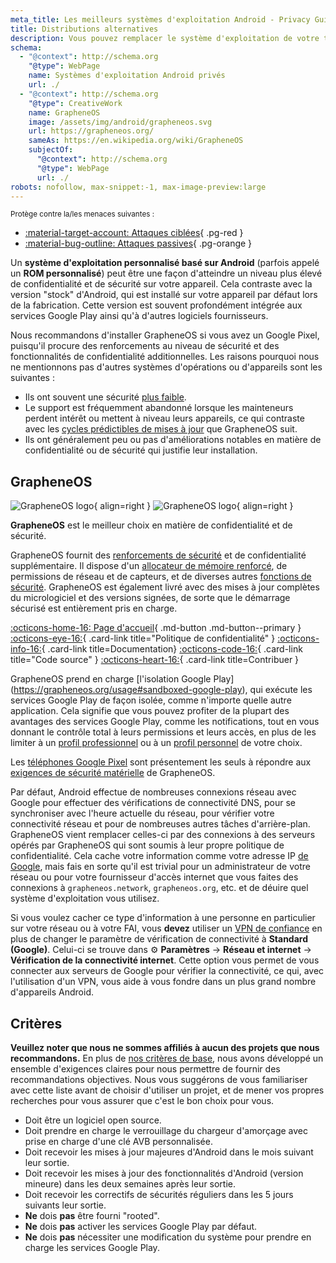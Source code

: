 ```yaml
---
meta_title: Les meilleurs systèmes d'exploitation Android - Privacy Guides
title: Distributions alternatives
description: Vous pouvez remplacer le système d'exploitation de votre téléphone Android par ces alternatives sécurisées et respectueuses de la vie privée.
schema:
  - "@context": http://schema.org
    "@type": WebPage
    name: Systèmes d'exploitation Android privés
    url: ./
  - "@context": http://schema.org
    "@type": CreativeWork
    name: GrapheneOS
    image: /assets/img/android/grapheneos.svg
    url: https://grapheneos.org/
    sameAs: https://en.wikipedia.org/wiki/GrapheneOS
    subjectOf:
      "@context": http://schema.org
      "@type": WebPage
      url: ./
robots: nofollow, max-snippet:-1, max-image-preview:large
---
```


<small>Protège contre la/les menaces suivantes :</small>

- [:material-target-account: Attaques ciblées](../basics/common-threats.md#attacks-against-specific-individuals){ .pg-red }
- [:material-bug-outline: Attaques passives](../basics/common-threats.md#security-and-privacy){ .pg-orange }

Un **système d'exploitation personnalisé basé sur Android** (parfois appelé un **ROM personnalisé**) peut être une façon d'atteindre un niveau plus élevé de confidentialité et de sécurité sur votre appareil. Cela contraste avec la version "stock" d'Android, qui est installé sur votre appareil par défaut lors de la fabrication. Cette version est souvent profondément intégrée aux services Google Play ainsi qu'à d'autres logiciels fournisseurs.

Nous recommandons d'installer GrapheneOS si vous avez un Google Pixel, puisqu'il procure des renforcements au niveau de sécurité et des fonctionnalités de confidentialité additionnelles. Les raisons pourquoi nous ne mentionnons pas d'autres systèmes d'opérations ou d'appareils sont les suivantes :

- Ils ont souvent une sécurité [plus faible](index.md#install-a-custom-distribution).
- Le support est fréquemment abandonné lorsque les mainteneurs perdent intérêt ou mettent à niveau leurs appareils, ce qui contraste avec les [cycles prédictibles de mises à jour](https://grapheneos.org/faq#device-lifetime) que GrapheneOS suit.
- Ils ont généralement peu ou pas d'améliorations notables en matière de confidentialité ou de sécurité qui justifie leur installation.

## GrapheneOS

<div class="admonition recommendation" markdown>

![GrapheneOS logo](../assets/img/android/grapheneos.svg#only-light){ align=right }
![GrapheneOS logo](../assets/img/android/grapheneos-dark.svg#only-dark){ align=right }

**GrapheneOS** est le meilleur choix en matière de confidentialité et de sécurité.

GrapheneOS fournit des [renforcements de sécurité](https://en.wikipedia.org/wiki/Hardening_\(computing\)) et de confidentialité supplémentaire. Il dispose d'un [allocateur de mémoire renforcé](https://github.com/GrapheneOS/hardened_malloc), de permissions de réseau et de capteurs, et de diverses autres [fonctions de sécurité](https://grapheneos.org/features). GrapheneOS est également livré avec des mises à jour complètes du micrologiciel et des versions signées, de sorte que le démarrage sécurisé est entièrement pris en charge.

[:octicons-home-16: Page d'accueil](https://grapheneos.org){ .md-button .md-button--primary }
[:octicons-eye-16:](https://grapheneos.org/faq#privacy-policy){ .card-link title="Politique de confidentialité" }
[:octicons-info-16:](https://grapheneos.org/faq){ .card-link title=Documentation}
[:octicons-code-16:](https://grapheneos.org/source){ .card-link title="Code source" }
[:octicons-heart-16:](https://grapheneos.org/donate){ .card-link title=Contribuer }

</div>

GrapheneOS prend en charge [l'isolation Google Play] (https://grapheneos.org/usage#sandboxed-google-play), qui exécute les services Google Play de façon isolée, comme n'importe quelle autre application. Cela signifie que vous pouvez profiter de la plupart des avantages des services Google Play, comme les notifications, tout en vous donnant le contrôle total à leurs permissions et leurs accès, en plus de les limiter à un [profil professionnel](../os/android-overview.md#work-profile) ou à un [profil personnel](../os/android-overview.md#user-profiles) de votre choix.

Les [téléphones Google Pixel](../mobile-phones.md#google-pixel) sont présentement les seuls à répondre aux [exigences de sécurité matérielle](https://grapheneos.org/faq#future-devices) de GrapheneOS.

Par défaut, Android effectue de nombreuses connexions réseau avec Google pour effectuer des vérifications de connectivité DNS, pour se synchroniser avec l'heure actuelle du réseau, pour vérifier votre connectivité réseau et pour de nombreuses autres tâches d'arrière-plan. GrapheneOS vient remplacer celles-ci par des connexions à des serveurs opérés par GrapheneOS qui sont soumis à leur propre politique de confidentialité. Cela cache votre information comme votre adresse IP [de Google](../basics/common-threats.md#privacy-from-service-providers), mais fais en sorte qu'il est trivial pour un administrateur de votre réseau ou pour votre fournisseur d'accès internet que vous faites des connexions à `grapheneos.network`, `grapheneos.org`, etc. et de déuire quel système d'exploitation vous utilisez.

Si vous voulez cacher ce type d'information à une personne en particulier sur votre réseau ou à votre FAI, vous **devez** utiliser un [VPN de confiance](../vpn.md) en plus de changer le paramètre de vérification de connectivité à **Standard (Google)**. Celui-ci se trouve dans :gear: **Paramètres** → **Réseau et internet** → **Vérification de la connectivité internet**. Cette option vous permet de vous connecter aux serveurs de Google pour vérifier la connectivité, ce qui, avec l'utilisation d'un VPN, vous aide à vous fondre dans un plus grand nombre d'appareils Android.

## Critères

**Veuillez noter que nous ne sommes affiliés à aucun des projets que nous recommandons.** En plus de [nos critères de base](../about/criteria.md), nous avons développé un ensemble d'exigences claires pour nous permettre de fournir des recommandations objectives. Nous vous suggérons de vous familiariser avec cette liste avant de choisir d'utiliser un projet, et de mener vos propres recherches pour vous assurer que c'est le bon choix pour vous.

- Doit être un logiciel open source.
- Doit prendre en charge le verrouillage du chargeur d'amorçage avec prise en charge d'une clé AVB personnalisée.
- Doit recevoir les mises à jour majeures d'Android dans le mois suivant leur sortie.
- Doit recevoir les mises à jour des fonctionnalités d'Android (version mineure) dans les deux semaines après leur sortie.
- Doit recevoir les correctifs de sécurités réguliers dans les 5 jours suivants leur sortie.
- **Ne** dois **pas** être fourni "rooted".
- **Ne** dois **pas** activer les services Google Play par défaut.
- **Ne** dois **pas** nécessiter une modification du système pour prendre en charge les services Google Play.
